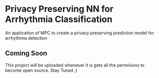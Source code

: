 # Privacy Preserving NN for Arrhythmia Classification
An application of MPC to create a privacy preserving prediction model for arrhythmia detection
## Coming Soon
This project will be uploaded whenever it is gets all the permisions to become open source.
Stay Tuned ;)
